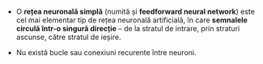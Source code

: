 - O **rețea neuronală simplă** (numită și **feedforward neural network**) este cel mai elementar tip de rețea neuronală artificială, în care **semnalele circulă într-o singură direcție** – de la stratul de intrare, prin straturi ascunse, către stratul de ieșire.

- Nu există bucle sau conexiuni recurente între neuroni.
